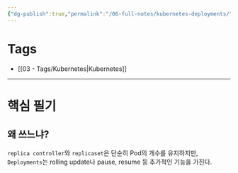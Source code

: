 ```yaml
---
{"dg-publish":true,"permalink":"/06-full-notes/kubernetes-deployments/","noteIcon":""}
---
```


# Tags
- [[03 - Tags/Kubernetes\|Kubernetes]]
---
# 핵심 필기
## 왜 쓰느냐?
`replica controller`와 `replicaset`은 단순히 Pod의 개수를 유지하지만, `Deployments`는 rolling update나 pause, resume 등 추가적인 기능을 가진다.